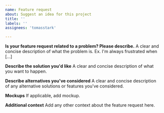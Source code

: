 ```yaml
---
name: Feature request
about: Suggest an idea for this project
title: ''
labels: ''
assignees: 'tomasstark'

---
```


**Is your feature request related to a problem? Please describe.**
A clear and concise description of what the problem is. Ex. I'm always frustrated when [...]

**Describe the solution you'd like**
A clear and concise description of what you want to happen.

**Describe alternatives you've considered**
A clear and concise description of any alternative solutions or features you've considered.

**Mockups**
If applicable, add mockup.

**Additional context**
Add any other context about the feature request here.
